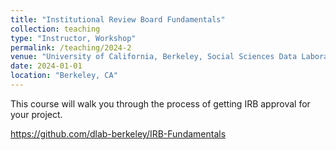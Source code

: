```yaml
---
title: "Institutional Review Board Fundamentals"
collection: teaching
type: "Instructor, Workshop"
permalink: /teaching/2024-2
venue: "University of California, Berkeley, Social Sciences Data Laboratory"
date: 2024-01-01
location: "Berkeley, CA"
---
```


This course will walk you through the process of getting IRB approval for your project.

https://github.com/dlab-berkeley/IRB-Fundamentals